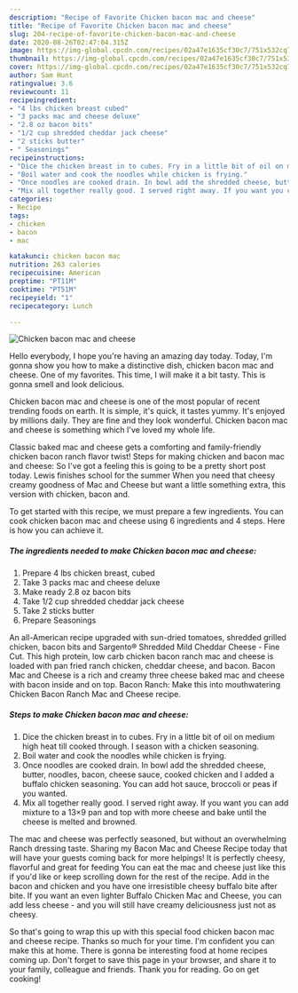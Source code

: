 ```yaml
---
description: "Recipe of Favorite Chicken bacon mac and cheese"
title: "Recipe of Favorite Chicken bacon mac and cheese"
slug: 204-recipe-of-favorite-chicken-bacon-mac-and-cheese
date: 2020-08-26T02:47:04.315Z
image: https://img-global.cpcdn.com/recipes/02a47e1635cf30c7/751x532cq70/chicken-bacon-mac-and-cheese-recipe-main-photo.jpg
thumbnail: https://img-global.cpcdn.com/recipes/02a47e1635cf30c7/751x532cq70/chicken-bacon-mac-and-cheese-recipe-main-photo.jpg
cover: https://img-global.cpcdn.com/recipes/02a47e1635cf30c7/751x532cq70/chicken-bacon-mac-and-cheese-recipe-main-photo.jpg
author: Sam Hunt
ratingvalue: 3.6
reviewcount: 11
recipeingredient:
- "4 lbs chicken breast cubed"
- "3 packs mac and cheese deluxe"
- "2.8 oz bacon bits"
- "1/2 cup shredded cheddar jack cheese"
- "2 sticks butter"
- " Seasonings"
recipeinstructions:
- "Dice the chicken breast in to cubes. Fry in a little bit of oil on medium high heat till cooked through. I season with a chicken seasoning."
- "Boil water and cook the noodles while chicken is frying."
- "Once noodles are cooked drain. In bowl add the shredded cheese, butter, noodles, bacon, cheese sauce, cooked chicken and I added a buffalo chicken seasoning. You can add hot sauce, broccoli or peas if you wanted."
- "Mix all together really good. I served right away. If you want you can add mixture to a 13×9 pan and top with more cheese and bake until the cheese is melted and browned."
categories:
- Recipe
tags:
- chicken
- bacon
- mac

katakunci: chicken bacon mac 
nutrition: 263 calories
recipecuisine: American
preptime: "PT11M"
cooktime: "PT51M"
recipeyield: "1"
recipecategory: Lunch

---
```



![Chicken bacon mac and cheese](https://img-global.cpcdn.com/recipes/02a47e1635cf30c7/751x532cq70/chicken-bacon-mac-and-cheese-recipe-main-photo.jpg)

Hello everybody, I hope you're having an amazing day today. Today, I'm gonna show you how to make a distinctive dish, chicken bacon mac and cheese. One of my favorites. This time, I will make it a bit tasty. This is gonna smell and look delicious.

Chicken bacon mac and cheese is one of the most popular of recent trending foods on earth. It is simple, it's quick, it tastes yummy. It's enjoyed by millions daily. They are fine and they look wonderful. Chicken bacon mac and cheese is something which I've loved my whole life.

Classic baked mac and cheese gets a comforting and family-friendly chicken bacon ranch flavor twist! Steps for making chicken and bacon mac and cheese: So I&#39;ve got a feeling this is going to be a pretty short post today. Lewis finishes school for the summer When you need that cheesy creamy goodness of Mac and Cheese but want a little something extra, this version with chicken, bacon and.


To get started with this recipe, we must prepare a few ingredients. You can cook chicken bacon mac and cheese using 6 ingredients and 4 steps. Here is how you can achieve it.

<!--inarticleads1-->

##### The ingredients needed to make Chicken bacon mac and cheese:

1. Prepare 4 lbs chicken breast, cubed
1. Take 3 packs mac and cheese deluxe
1. Make ready 2.8 oz bacon bits
1. Take 1/2 cup shredded cheddar jack cheese
1. Take 2 sticks butter
1. Prepare  Seasonings


An all-American recipe upgraded with sun-dried tomatoes, shredded grilled chicken, bacon bits and Sargento® Shredded Mild Cheddar Cheese - Fine Cut. This high protein, low carb chicken bacon ranch mac and cheese is loaded with pan fried ranch chicken, cheddar cheese, and bacon. Bacon Mac and Cheese is a rich and creamy three cheese baked mac and cheese with bacon inside and on top. Bacon Ranch: Make this into mouthwatering Chicken Bacon Ranch Mac and Cheese recipe. 

<!--inarticleads2-->

##### Steps to make Chicken bacon mac and cheese:

1. Dice the chicken breast in to cubes. Fry in a little bit of oil on medium high heat till cooked through. I season with a chicken seasoning.
1. Boil water and cook the noodles while chicken is frying.
1. Once noodles are cooked drain. In bowl add the shredded cheese, butter, noodles, bacon, cheese sauce, cooked chicken and I added a buffalo chicken seasoning. You can add hot sauce, broccoli or peas if you wanted.
1. Mix all together really good. I served right away. If you want you can add mixture to a 13×9 pan and top with more cheese and bake until the cheese is melted and browned.


The mac and cheese was perfectly seasoned, but without an overwhelming Ranch dressing taste. Sharing my Bacon Mac and Cheese Recipe today that will have your guests coming back for more helpings! It is perfectly cheesy, flavorful and great for feeding You can eat the mac and cheese just like this if you&#39;d like or keep scrolling down for the rest of the recipe. Add in the bacon and chicken and you have one irresistible cheesy buffalo bite after bite. If you want an even lighter Buffalo Chicken Mac and Cheese, you can add less cheese - and you will still have creamy deliciousness just not as cheesy. 

So that's going to wrap this up with this special food chicken bacon mac and cheese recipe. Thanks so much for your time. I'm confident you can make this at home. There is gonna be interesting food at home recipes coming up. Don't forget to save this page in your browser, and share it to your family, colleague and friends. Thank you for reading. Go on get cooking!
